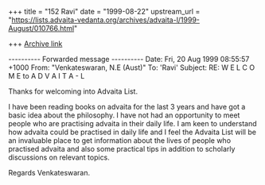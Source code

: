 +++
title = "152 Ravi"
date = "1999-08-22"
upstream_url = "https://lists.advaita-vedanta.org/archives/advaita-l/1999-August/010766.html"

+++
[Archive link](https://lists.advaita-vedanta.org/archives/advaita-l/1999-August/010766.html)

---------- Forwarded message ----------
Date: Fri, 20 Aug 1999 08:55:57 +1000
From: "Venkateswaran, N.E (Aust)" <venkatne2 at anz.com>
To: 'Ravi' <msr at comco.com>
Subject: RE: W E L C O M E  to  A D V A I T A - L

Thanks for welcoming into Advaita List.

I have been reading books on advaita for the last 3 years and have got a
basic idea about the philosophy.  I have not had an opportunity to meet
people who are practising advaita in their daily life.  I am keen to
understand how advaita could be practised in daily life and I feel the
Advaita List will be an invaluable place to get information about the lives
of people who practised advaita and also some practical tips in addition to
scholarly discussions on relevant topics.

Regards
Venkateswaran.

